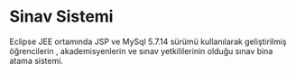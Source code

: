 # Sinav Sistemi 
Eclipse JEE ortamında JSP ve MySql 5.7.14 sürümü kullanılarak geliştirilmiş öğrencilerin , akademisyenlerin ve sınav yetkililerinin olduğu sınav bina atama sistemi. 

